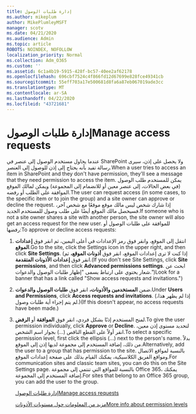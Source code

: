 ```yaml
---
title: إدارة طلبات الوصول
ms.author: mikeplum
author: MikePlumleyMSFT
manager: scotv
ms.date: 04/21/2020
ms.audience: Admin
ms.topic: article
ROBOTS: NOINDEX, NOFOLLOW
localization_priority: Normal
ms.collection: Adm_O365
ms.custom: ''
ms.assetid: 6c1a4b19-5915-428f-bc57-40ee2af62178
ms.openlocfilehash: 696cbf7524c4f866fd12d67699e828fce49341cb
ms.sourcegitcommit: 55eff703a17e500681d8fa6a87eb067019ade3cc
ms.translationtype: MT
ms.contentlocale: ar-SA
ms.lasthandoff: 04/22/2020
ms.locfileid: "43721681"
---
```

# <a name="manage-access-requests"></a><span data-ttu-id="b57dd-102">إدارة طلبات الوصول</span><span class="sxs-lookup"><span data-stu-id="b57dd-102">Manage access requests</span></span>

<span data-ttu-id="b57dd-103">عندما يحاول مستخدم الوصول إلى عنصر في SharePoint ولا يحصل على إذن، سيرى رسالة تفيد بأنه يحتاج إلى إذن للوصول إلى العنصر.</span><span class="sxs-lookup"><span data-stu-id="b57dd-103">When a user tries to access an item in SharePoint and they don't have permission, they'll see a message that they need permission to access the item.</span></span> <span data-ttu-id="b57dd-104">يمكن للمستخدم طلب الوصول (في بعض الحالات، إلى عنصر معين أو للانضمام إلى المجموعة) ويمكن لمالك الموقع الموافقة على الطلب أو رفضه.</span><span class="sxs-lookup"><span data-stu-id="b57dd-104">The user can request access (in some cases, to the specific item or to join the group) and a site owner can approve or decline the request.</span></span> <span data-ttu-id="b57dd-105">إذا شارك شخص ليس مالك موقع موقعًا مع شخص آخر، فسيحصل مالك الموقع أيضًا على طلب وصول للمستخدم الجديد.</span><span class="sxs-lookup"><span data-stu-id="b57dd-105">If someone who is not a site owner shares a site with another person, the site owner will also get an access request for the new user.</span></span> <span data-ttu-id="b57dd-106">للموافقة على طلبات الوصول أو رفضها:</span><span class="sxs-lookup"><span data-stu-id="b57dd-106">To approve or decline access requests:</span></span>
  
1. <span data-ttu-id="b57dd-107">انتقل إلى الموقع، وانقر فوق رمز الإعدادات في أعلى اليمين، ثم انقر فوق **إعدادات الموقع**.</span><span class="sxs-lookup"><span data-stu-id="b57dd-107">Go to the site, click the Settings icon in the upper right, and then click **Site Settings**.</span></span> <span data-ttu-id="b57dd-108">(إذا كنت لا ترى إعدادات الموقع، انقر فوق **أذونات الموقع،** ثم انقر فوق **إعدادات الأذونات المتقدمة**.</span><span class="sxs-lookup"><span data-stu-id="b57dd-108">(If you don't see Site Settings, click **Site permissions**, and then click **Advanced permissions settings**.</span></span> <span data-ttu-id="b57dd-109">ابحث عن شعار يحتوي على ارتباط يسمى "إظهار طلبات الوصول والدعوات.")</span><span class="sxs-lookup"><span data-stu-id="b57dd-109">Look for a banner that has a link called "Show access requests and invitations.")</span></span>
    
2. <span data-ttu-id="b57dd-110">ضمن **المستخدمين والأذونات،** انقر فوق **طلبات الوصول والدعوات**.</span><span class="sxs-lookup"><span data-stu-id="b57dd-110">Under **Users and Permissions**, click **Access requests and invitations**.</span></span> <span data-ttu-id="b57dd-111">(إذا لم يظهر هذا، لم يتم إجراء أية طلبات وصول.)</span><span class="sxs-lookup"><span data-stu-id="b57dd-111">(If this doesn't appear, no access requests have been made.)</span></span>
    
3. <span data-ttu-id="b57dd-112">لمنح المستخدم إذنًا بشكل فردي، انقر فوق **الموافقة** أو **الرفض**.</span><span class="sxs-lookup"><span data-stu-id="b57dd-112">To give the user permission individually, click **Approve** or **Decline**.</span></span> <span data-ttu-id="b57dd-113">لتحديد مستوى إذن معين، انقر أولاً على القطع الناقص (...) بجوار اسم الشخص.</span><span class="sxs-lookup"><span data-stu-id="b57dd-113">To select a specific permission level, first click the ellipsis (...) next to the person's name.</span></span> <span data-ttu-id="b57dd-114">بدلاً من ذلك، إضافة المستخدم إلى مجموعة لديها إذن إلى الموقع.</span><span class="sxs-lookup"><span data-stu-id="b57dd-114">Alternatively, add the user to a group that has permission to the site.</span></span> <span data-ttu-id="b57dd-115">بالنسبة لمواقع الاتصال ومواقع الفريق الكلاسيكية، يمكنك القيام بذلك على صفحة إعدادات الموقع.</span><span class="sxs-lookup"><span data-stu-id="b57dd-115">For communication sites and classic team sites, you can do this on the Site Settings page.</span></span> <span data-ttu-id="b57dd-116">بالنسبة للمواقع التي تنتمي إلى مجموعة Office 365، يمكنك إضافة المستخدم إلى المجموعة.</span><span class="sxs-lookup"><span data-stu-id="b57dd-116">For sites that belong to an Office 365 group, you can add the user to the group.</span></span>
    
    [<span data-ttu-id="b57dd-117">إدارة طلبات الوصول</span><span class="sxs-lookup"><span data-stu-id="b57dd-117">Manage access requests </span></span>](https://go.microsoft.com/fwlink/?linkid=2008747)
    
    [<span data-ttu-id="b57dd-118">مزيد من المعلومات حول مستويات الأذونات</span><span class="sxs-lookup"><span data-stu-id="b57dd-118">More info about permission levels</span></span>](https://go.microsoft.com/fwlink/?linkid=867071)
    

